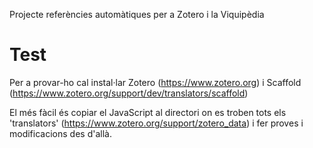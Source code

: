 Projecte referències automàtiques per a Zotero i la Viquipèdia

# Test

Per a provar-ho cal instal·lar Zotero (https://www.zotero.org) i Scaffold (https://www.zotero.org/support/dev/translators/scaffold)

El més fàcil és copiar el JavaScript al directori on es troben tots els 'translators' (https://www.zotero.org/support/zotero_data) i fer proves i modificacions des d'allà.
